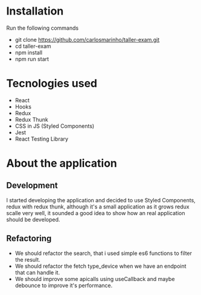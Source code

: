 # Installation

Run the following commands

 - git clone https://github.com/carlosmarinho/taller-exam.git
 - cd taller-exam
 - npm install
 - npm run start

# Tecnologies used

 - React
 - Hooks
 - Redux
 - Redux Thunk
 - CSS in JS (Styled Components)
 - Jest
 - React Testing Library
# About the application

## Development

I started developing the application and decided to use Styled Components, redux with redux thunk, although it's a small application as it grows redux scalle very well, it sounded a good idea to show how an real application should be developed.

## Refactoring

- We should refactor the search, that i used simple es6 functions to filter the result.
- We should refactor the fetch type_device when we have an endpoint that can handle it.
- We should improve some apicalls using useCallback and maybe debounce to improve it's performance.